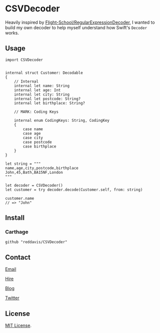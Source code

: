 # CSVDecoder

Heavily inspired by [Flight-School/RegularExpressionDecoder](https://github.com/Flight-School/RegularExpressionDecoder), I wanted to build my own decoder to help myself understand how Swift's `Decoder` works.

## Usage

```
import CSVDecoder


internal struct Customer: Decodable
{
    // Internal
    internal let name: String
    internal let age: Int
    internal let city: String
    internal let postcode: String?
    internal let birthplace: String?
    
    // MARK: Coding Keys
    
    internal enum CodingKeys: String, CodingKey
    {
        case name
        case age
        case city
        case postcode
        case birthplace
    }
}

let string = """
name,age,city,postcode,birthplace
John,45,Bath,BA15NF,London
"""

let decoder = CSVDecoder()
let customer = try decoder.decode(Customer.self, from: string)

customer.name
// => "John"
```

## Install

### Carthage

```
github "reddavis/CSVDecoder"
```

## Contact

[Email](mailto:me@red.to)

[Hire](https://red.to)

[Blog](https://blog.red.to)

[Twitter](http://twitter.com/reddavis)

## License

[MIT License](http://www.opensource.org/licenses/MIT).
